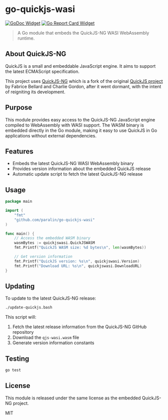 # go-quickjs-wasi

[![GoDoc Widget]][GoDoc] [![Go Report Card Widget]][Go Report Card]

> A Go module that embeds the QuickJS-NG WASI WebAssembly runtime.

[GoDoc]: https://godoc.org/github.com/paralin/go-quickjs-wasi
[GoDoc Widget]: https://godoc.org/github.com/paralin/go-quickjs-wasi?status.svg
[Go Report Card Widget]: https://goreportcard.com/badge/github.com/paralin/go-quickjs-wasi
[Go Report Card]: https://goreportcard.com/report/github.com/paralin/go-quickjs-wasi

## About QuickJS-NG

QuickJS is a small and embeddable JavaScript engine. It aims to support the latest ECMAScript specification.

This project uses [QuickJS-NG] which is a fork of the original [QuickJS project]
by Fabrice Bellard and Charlie Gordon, after it went dormant, with the intent of
reigniting its development.

[QuickJS-NG]: https://github.com/quickjs-ng/quickjs
[QuickJS project]: https://bellard.org/quickjs/

## Purpose

This module provides easy access to the QuickJS-NG JavaScript engine compiled to
WebAssembly with WASI support. The WASM binary is embedded directly in the Go
module, making it easy to use QuickJS in Go applications without external
dependencies.

## Features

- Embeds the latest QuickJS-NG WASI WebAssembly binary
- Provides version information about the embedded QuickJS release
- Automatic update script to fetch the latest QuickJS-NG release

## Usage

```go
package main

import (
    "fmt"
    "github.com/paralin/go-quickjs-wasi"
)

func main() {
    // Access the embedded WASM binary
    wasmBytes := quickjswasi.QuickJSWASM
    fmt.Printf("QuickJS WASM size: %d bytes\n", len(wasmBytes))

    // Get version information
    fmt.Printf("QuickJS version: %s\n", quickjswasi.Version)
    fmt.Printf("Download URL: %s\n", quickjswasi.DownloadURL)
}
```

## Updating

To update to the latest QuickJS-NG release:

```bash
./update-quickjs.bash
```

This script will:
1. Fetch the latest release information from the QuickJS-NG GitHub repository
2. Download the `qjs-wasi.wasm` file
3. Generate version information constants

## Testing

```bash
go test
```

## License

This module is released under the same license as the embedded QuickJS-NG project.

MIT
